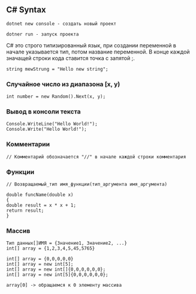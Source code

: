 ## C# Syntax

```
dotnet new console - создать новый проект
```

```
dotner run - запуск проекта
```

C# это строго типизированный язык, при создании переменной в начале указывается тип, потом название переменной. В конце каждой значащей строки кода ставится точка с запятой ;.
```
string mewStrung = "Hello new string";
```

### Случайное число из диапазона [x, y)
```
int number = new Random().Next(x, y);
```


### Вывод в консоли текста
```
Console.WriteLine("Hello World!");
Console.Write("Hello World!");
```
### Комментарии
```
// Комментарий обозначается "//" в начале каждой строки комментария
```
### Функции
```
// Возвращаемый_тип имя_функции(тип_аргумента имя_аргумента)

double funcName(double x)
{
double result = x * x + 1;
return result;
}
```

### Массив

```
Тип данных[]ИМЯ = {Значение1, Значение2, ...}
int[] array = {1,2,3,4,5,45,5765}
```
```
int[] array = {0,0,0,0,0}
int[] array = new int[5];
int[] array = new int[]{0,0,0,0,0,0};
int[] array = new int[5]{0,0,0,0,0,0};
```
```
array[0] -> обращаемся к 0 элементу массива
```

